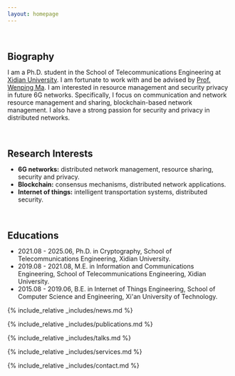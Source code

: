 ```yaml
---
layout: homepage
---
```

<h1 id="about-me"></h1>

<h2 style="margin: 60px 0px 10px;">Biography</h2>

I am a Ph.D. student in the School of Telecommunications Engineering at [Xidian University](https://www.xidian.edu.cn/). I am fortunate to work with and be advised by [Prof. Wenping Ma](https://web.xidian.edu.cn/mawenping/). I am interested in resource management and security privacy in future 6G networks. Specifically, I focus on communication and network resource management and sharing, blockchain-based network management. I also have a strong passion for security and privacy in distributed networks.

<h2 style="margin: 60px 0px 10px;">Research Interests</h2>

- **6G networks:** distributed network management, resource sharing, security and privacy.
- **Blockchain:** consensus mechanisms, distributed network applications.
- **Internet of things:** intelligent transportation systems, distributed security.

<h2 style="margin: 60px 0px 10px;">Educations</h2>

* 2021.08 - 2025.06, Ph.D. in Cryptography, School of Telecommunications Engineering, Xidian University.
* 2019.08 - 2021.08, M.E. in Information and Communications Engineering, School of Telecommunications Engineering, Xidian University.
* 2015.08 - 2019.06, B.E. in Internet of Things Engineering, School of Computer Science and Engineering, Xi'an University of Technology.

{% include_relative _includes/news.md %}

{% include_relative _includes/publications.md %}

{% include_relative _includes/talks.md %}

{% include_relative _includes/services.md %}

{% include_relative _includes/contact.md %}
